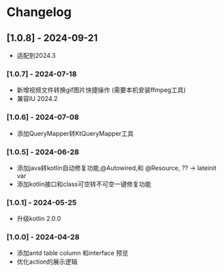 # Changelog

## [1.0.8] - 2024-09-21

- 适配到2024.3

### [1.0.7] - 2024-07-18

- 新增视频文件转换gif图片快捷操作 (需要本机安装ffmpeg工具)
- 兼容IU 2024.2

### [1.0.6] - 2024-07-08

- 添加QueryMapper转KtQueryMapper工具

### [1.0.5] - 2024-06-28

- 添加java转kotlin自动修复功能,@Autowired,和 @Resource, ?? -> lateinit var
- 添加kotlin接口和class可空转不可空一键修复功能


### [1.0.1] - 2024-05-25

- 升级kotlin 2.0.0

### [1.0.0] - 2024-04-28

- 添加antd table column 和interface 预览
- 优化action的展示逻辑
